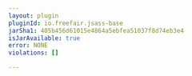 ```yaml
---
layout: plugin
pluginId: io.freefair.jsass-base
jarSha1: 405b456d61015e4864a5ebfea51037f8d74eb3e4
isJarAvailable: true
error: NONE
violations: []

---
```

